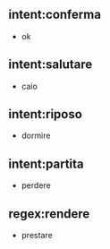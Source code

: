 ## intent:conferma
- ok

## intent:salutare
- caio

## intent:riposo
- dormire

## intent:partita
- perdere

## regex:rendere
- prestare
